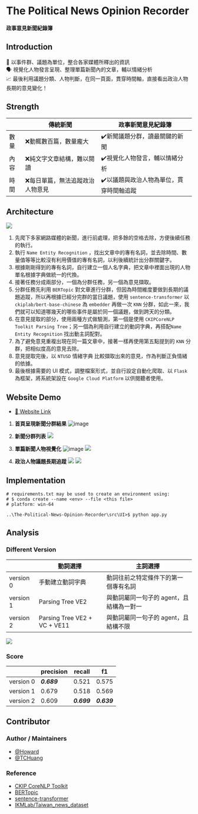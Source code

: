 # The Political News Opinion Recorder
**政事意見新聞紀錄簿** 
## Introduction  
📰 以事件群、議題為單位，整合各家媒體所釋出的資訊  
🗣️ 視覺化人物發言呈現、整理單篇新聞內的文章，輔以情緒分析  
📈 最後利用議題分類、人物判斷，在同一頁面，貫穿時間軸，直接看出政治人物長期的意見變化！
## Strength
|     | 傳統新聞                   | 政事新聞意見紀錄簿             |
| --- | -------------------------- | ------------------------------ |
|數量| ❌動輒數百篇，數量龐大     | ✔️新聞議題分群，讀最關鍵的新聞 |
|內容| ❌純文字文章結構，難以閱讀 | ✔️視覺化人物發言，輔以情緒分析 |
|時間| ❌每日單篇，無法追蹤政治人物意見 |✔️以議題與政治人物為單位，貫穿時間軸追蹤|

## Architecture
![](https://i.imgur.com/0fxN3Tu.png)
1. 先爬下多家網路媒體的新聞，進行前處理，把多餘的空格去除，方便後續任務的執行。
2. 執行 `Name Entity Recognition` ，找出文章中的專有名詞，並去除時間、數量值等等比較沒有利用價值的專有名詞，以利後續統計出分群關鍵字。
3. 根據剛剛得到的專有名詞，自行建立一個人名字典，把文章中裡面出現的人物單名根據字典做統一的代換。
4. 接著任務分成兩部分，一個為分群任務，另一個為意見擷取。
5. 分群任務先利用 `BERTopic` 對文章進行分群，但因為時間維度要做到長期的議題追蹤，所以再根據已經分完群的當日議題，使用 `sentence-transformer` 以 `ckiplab/bert-base-chinese` 為 `embedder` 再做一次 `KNN` 分群，如此一來，我們就可以知道哪幾天的哪些事件是屬於同一個議題，做到跨天的分類。
6. 在意見提取的部分，使用兩種方式做驗測，第一個是使用 `CKIPCoreNLP Toolkit Parsing Tree`；另一個為利用自行建立的動詞字典，再搭配`Name Entity Recognition` 找出動主詞配對。
7. 為了避免意見重複出現在同一篇文章中，接著一樣再使用第五點提到的 `KNN` 分群，把相似度高的意見去除。
8. 意見提取完後，以 `NTUSD` 情緒字典 比較擷取出來的意見，作為判斷正負情緒的依據。
9. 最後根據需要的 UI 模式，調整檔案形式，並自行設定自動化爬取、以 `Flask` 為框架，將系統架設在 `Google Cloud Platform` 以供閱聽者使用。
## Website Demo
- [🔗 Website Link](http://34.80.42.37:5000/)
1. **首頁呈現新聞分群結果**
![image](https://user-images.githubusercontent.com/62500402/173529497-df0451b3-35d0-49fb-ada7-a025aac95841.png)
    
2. **新聞分群列表**
![](https://i.imgur.com/MWJaCxx.png)
   
3. **單篇新聞人物視覺化**
![image](https://user-images.githubusercontent.com/62500402/173530055-33cd1fe8-0536-4bf8-90e6-e2fb0c84a111.png)
![](https://i.imgur.com/XCVcvjd.png)
    
4. **政治人物議題長期追蹤**
![](https://i.imgur.com/ywQBISA.png)
![](https://i.imgur.com/vBDzn0U.png)

## Implementation

```shell
# requirements.txt may be used to create an environment using:
# $ conda create --name <env> --file <this file>
# platform: win-64

..\The-Political-News-Opinion-Recorder\src\UI>$ python app.py
```

## Analysis
    
### Different Version
|           | 動詞選擇                     | 主詞選擇                                 |
| --------- | ---------------------------- | ---------------------------------------- |
| version 0 | 手動建立動詞字典              | 動詞往前之特定條件下的第一個專有名詞     |
| version 1 | Parsing Tree VE2             | 與動詞屬同一句子的 agent，且結構為一對一 |
| version 2 | Parsing Tree VE2 + VC + VE11 | 與動詞屬同一句子的 agent，且結構不限     |

![](https://i.imgur.com/proLALS.png)

### Score

|           | precision | recall    | f1        |
| --------- | --------- | --------- | --------- |
| version 0 | ***0.689*** | 0.521     | 0.575     |
| version 1 | 0.679     | 0.518     | 0.569     |
| version 2 | 0.609     | ***0.699*** | ***0.639*** |
## Contributor
### Author / Maintainers
- [@Howard](https://github.com/How-Wang)
- [@TCHuang](https://github.com/tc-huang)
### Reference
- [CKIP CoreNLP Toolkit](https://github.com/ckiplab/ckipnlp)
- [BERTopic](https://github.com/MaartenGr/BERTopic)
- [sentence-transformer](https://github.com/UKPLab/sentence-transformers)
- [IKMLab/Taiwan_news_dataset](https://github.com/IKMLab/Taiwan_news_dataset)
